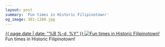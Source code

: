```yaml
---
layout: post
summary: 'Fun times in Historic Filipinotown!'
og_image: 301-1280.jpg
---
```


<p>
 <time>
  <a href="/301">
   {{ page.date | date: "%B %-d, %Y" }}
  </a>
 </time>
 <a href="/301">
  <img alt="Fun times in Historic Filipinotown!" data-taken="4/4/2014" sizes="(min-width: 700px) 50vw, calc(100vw - 2rem)" src="{{ site.assets_url }}/301-640.jpg" srcset="{{ site.assets_url }}/301-1280.jpg 1280w, {{ site.assets_url }}/301-960.jpg 960w, {{ site.assets_url }}/301-640.jpg 640w, {{ site.assets_url }}/301-320.jpg 320w"/>
 </a>
 <span>
  Fun times in Historic Filipinotown!
 </span>
</p>

